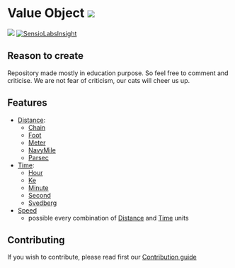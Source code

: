 # Value Object ![](https://travis-ci.org/purringCatFoundation/ValueObject.svg?branch=master)

![](https://media.giphy.com/media/fAT2Db0j0Mblu/giphy.gif)
[![SensioLabsInsight](https://insight.sensiolabs.com/projects/2a6dda28-2a77-4e04-8d55-efee3b5c448e/mini.png)](https://insight.sensiolabs.com/projects/2a6dda28-2a77-4e04-8d55-efee3b5c448e)

## Reason to create

Repository made mostly in education purpose. So feel free to comment and criticise.
We are not fear of criticism, our cats will cheer us up.

## Features
 - [Distance](src/Distance):
    - [Chain](src/Distance/Chain.php)
    - [Foot](src/Distance/Foot.php)
    - [Meter](src/Distance/Meter.php)
    - [NavyMile](src/Distance/NavyMile.php)
    - [Parsec](src/Distance/Parsec.php)
 - [Time](src/Time):
    - [Hour](src/Time/Hour.php)
    - [Ke](src/Time/Ke.php)
    - [Minute](src/Time/Minute.php)
    - [Second](src/Time/Second.php)
    - [Svedberg](src/Time/Svedberg.php)
 - [Speed](src/Speed/Speed.php)
    - possible every combination of [Distance](src/Distance) and [Time](src/Time) units  
    
    
 

## Contributing

If you wish to contribute, please read first our [Contribution guide](CONTRIBUTING.md)
